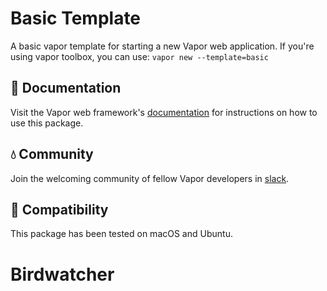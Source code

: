 # Basic Template

A basic vapor template for starting a new Vapor web application. If you're using vapor toolbox, you can use: `vapor new --template=basic`

## 📖 Documentation

Visit the Vapor web framework's [documentation](http://docs.vapor.codes) for instructions on how to use this package.

## 💧 Community

Join the welcoming community of fellow Vapor developers in [slack](http://vapor.team).

## 🔧 Compatibility

This package has been tested on macOS and Ubuntu.
# Birdwatcher
